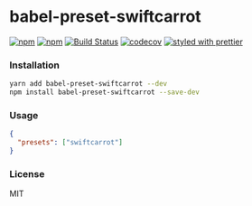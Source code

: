 # babel-preset-swiftcarrot

[![npm](https://img.shields.io/npm/v/babel-preset-swiftcarrot.svg)](https://www.npmjs.com/package/babel-preset-swiftcarrot)
[![npm](https://img.shields.io/npm/dm/babel-preset-swiftcarrot.svg)](https://www.npmjs.com/package/babel-preset-swiftcarrot)
[![Build Status](https://travis-ci.org/swiftcarrot/babel-preset-swiftcarrot.svg?branch=master)](https://travis-ci.org/swiftcarrot/babel-preset-swiftcarrot)
[![codecov](https://codecov.io/gh/swiftcarrot/babel-preset-swiftcarrot/branch/master/graph/badge.svg)](https://codecov.io/gh/swiftcarrot/babel-preset-swiftcarrot)
[![styled with prettier](https://img.shields.io/badge/styled_with-prettier-ff69b4.svg)](https://github.com/prettier/prettier)

### Installation

```sh
yarn add babel-preset-swiftcarrot --dev
npm install babel-preset-swiftcarrot --save-dev
```

### Usage

```json
{
  "presets": ["swiftcarrot"]
}
```

### License

MIT
